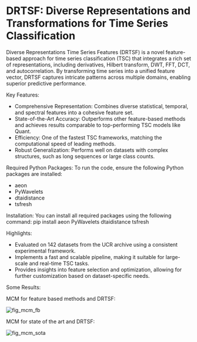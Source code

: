 # DRTSF: Diverse Representations and Transformations for Time Series Classification
Diverse Representations Time Series Features (DRTSF) is a novel feature-based approach for time series classification (TSC) that integrates a rich set of representations, including derivatives, Hilbert transform, DWT, FFT, DCT, and autocorrelation. By transforming time series into a unified feature vector, DRTSF captures intricate patterns across multiple domains, enabling superior predictive performance.

Key Features:
- Comprehensive Representation: Combines diverse statistical, temporal, and spectral features into a cohesive feature set.
- State-of-the-Art Accuracy: Outperforms other feature-based methods and achieves results comparable to top-performing TSC models like Quant.
- Efficiency: One of the fastest TSC frameworks, matching the computational speed of leading methods.
- Robust Generalization: Performs well on datasets with complex structures, such as long sequences or large class counts.

Required Python Packages:
To run the code, ensure the following Python packages are installed:
- aeon
- PyWavelets
- dtaidistance
- tsfresh

Installation:
You can install all required packages using the following command:
pip install aeon PyWavelets dtaidistance tsfresh

Highlights:
- Evaluated on 142 datasets from the UCR archive using a consistent experimental framework.
- Implements a fast and scalable pipeline, making it suitable for large-scale and real-time TSC tasks.
- Provides insights into feature selection and optimization, allowing for further customization based on dataset-specific needs.

Some Results:

MCM for feature based methods and DRTSF:

![fig_mcm_fb](https://github.com/user-attachments/assets/08f6a4b5-2fc6-4816-87e5-5be216e5ea95)

MCM for state of the art and DRTSF:

![fig_mcm_sota](https://github.com/user-attachments/assets/3b1f733e-40c0-47c0-bfa4-12dcb5096203)
